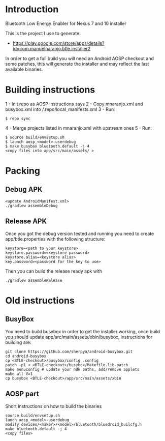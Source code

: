 # Introduction

Bluetooth Low Energy Enabler for Nexus 7 and 10 installer

This is the project I use to generate:
* https://play.google.com/store/apps/details?id=com.manuelnaranjo.btle.installer2

In order to get a full build you will need an Android AOSP checkout and some
patches, this will generate the installer and may reflect the last available
binaries.

# Building instructions

1 - Init repo as AOSP instructions says
2 - Copy mnaranjo.xml and busybox.xml into <AOSP>/.repo/local_manifests.xml
3 - Run:

    $ repo sync

4 - Merge projects listed in mnaranjo.xml with upstream ones
5 - Run:

    $ source build/envsetup.sh
    $ launch aosp_<model>-userdebug
    $ make busybox bluetooth.default -j 4
    <copy files into app/src/main/assets/ >

# Packing

## Debug APK

    <update AndroidManifest.xml>
    ./gradlew assembleDebug

## Release APK

Once you got the debug version tested and running you need to create
app/btle.properties with the following structure:

    keystore=<path to your keystore>
    keystore.password=<keystore password>
    keystore.alias=<keystore alias>
    key.password=<password for the key to use>

Then you can build the release ready apk with

    ./gradlew assembleRelease

# Old instructions

## BusyBox

You need to build busybox in order to get the installer working, once build you
should update app/src/main/assets/xbin/busybox, instructions for building are:

    git clone https://github.com/sherpya/android-busybox.git
    cd android-busybox
    cp <BTLE-checkout>/busybox/config .config
    patch -p1 < <BTLE-checkout>/busybox/Makefile.lib.patch
    make menuconfig # update your ndk paths, add/remove applets
    make all V=1
    cp busybox <BTLE-checkout>/app/src/main/assets/xbin

## AOSP part

Short instructions on how to build the binaries

    source build/envsetup.sh
    lunch aosp_<model>-userdebug
    modify devices/<maker>/<model>/bluetooth/bluedroid_builcfg.h
    make bluetooth.default -j 4
    <copy files>
